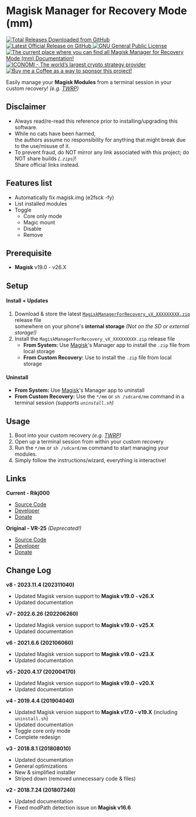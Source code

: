 # Magisk Manager for Recovery Mode (mm)
<p align="left">
    <a href="https://github.com/Rikj000/Magisk-Manager-for-Recovery-Mode/releases">
        <img src="https://img.shields.io/github/downloads/Rikj000/Magisk-Manager-for-Recovery-Mode/total?label=Total%20Downloads&logo=github" alt="Total Releases Downloaded from GitHub">
    </a> <a href="https://github.com/Rikj000/Magisk-Manager-for-Recovery-Mode/releases/latest">
        <img src="https://img.shields.io/github/v/release/Rikj000/Magisk-Manager-for-Recovery-Mode?include_prereleases&label=Latest%20Release&logo=github" alt="Latest Official Release on GitHub">
    </a> <a href="https://github.com/Rikj000/Magisk-Manager-for-Recovery-Mode/blob/master/License.md">
        <img src="https://img.shields.io/github/license/Rikj000/Magisk-Manager-for-Recovery-Mode?label=License&logo=gnu" alt="GNU General Public License">
    </a> <a href="https://github.com/Rikj000/Magisk-Manager-for-Recovery-Mode#magisk-manager-for-recovery-mode-mm">
        <img src="https://img.shields.io/badge/Docs-mm-blue?logo=libreoffice&logoColor=white" alt="The current place where you can find all Magisk Manager for Recovery Mode (mm) Documentation!">
    </a><a href="https://www.iconomi.com/register?ref=zQQPK">
        <img src="https://img.shields.io/badge/Join-ICONOMI-blue?logo=bitcoin&logoColor=white" alt="ICONOMI - The world’s largest crypto strategy provider">
    </a> <a href="https://www.buymeacoffee.com/Rikj000">
        <img src="https://img.shields.io/badge/-Buy%20me%20a%20Coffee!-FFDD00?logo=buy-me-a-coffee&logoColor=black" alt="Buy me a Coffee as a way to sponsor this project!">
    </a>
</p>

Easily manage your **Magisk Modules** from a terminal session in your custom recovery! *(e.g. [TWRP](https://twrp.me/))*


## Disclaimer
- Always read/re-read this reference prior to installing/upgrading this software.
- While no cats have been harmed,   
    the authors assume no responsibility for anything that might break due to the use/misuse of it.
- To prevent fraud, do NOT mirror any link associated with this project; do NOT share builds *(`.zips`)*!   
    Share official links instead.


## Features list
- Automatically fix magisk.img (e2fsck -fy)
- List installed modules
- Toggle
  - Core only mode
  - Magic mount
  - Disable
  - Remove


## Prerequisite
- **Magisk** v19.0 - v26.X


## Setup

#### Install + Updates
1. Download & store the latest [`MagiskManagerForRecovery_vX_XXXXXXXXX.zip`](https://github.com/Rikj000/Magisk-Manager-for-Recovery-Mode/releases/latest) release file   
somewhere on your phone's **internal storage** *(Not on the SD or external storage!)*
2. Install the `MagiskManagerForRecovery_vX_XXXXXXXXX.zip` release file
    - **From System:** Use [Magisk](https://github.com/topjohnwu/Magisk)'s Manager app to install the `.zip` file from local storage
    - **From Custom Recovery:** Use to install the `.zip` file from local storage

#### Uninstall
- **From System:** Use [Magisk](https://github.com/topjohnwu/Magisk)'s Manager app to uninstall
- **From Custom Recovery:** Use the `*/mm` or `sh /sdcard/mm` command in a terminal session *(supports `uninstall.sh`)*


## Usage
1. Boot into your custom recovery *(e.g. [TWRP](https://twrp.me/))*
2. Open up a terminal session from within your custom recovery
3. Run the `*/mm` or `sh /sdcard/mm` command to start managing your modules. 
4. Simply follow the instructions/wizard, everything is interactive!


## Links
**Current - Rikj000**
- [Source Code](https://github.com/Rikj000/Magisk-Manager-for-Recovery-Mode)
- [Developer](https://github.com/Rikj000)
- [Donate](https://www.buymeacoffee.com/Rikj000)

**Original - VR-25** *(Deprecated!)*
- [Source Code](https://github.com/VR-25/mm)
- [Developer](https://github.com/VR-25)
- [Donate](https://paypal.me/vr25xda)


## Change Log
**v8 - 2023.11.4 (202311040)**
- Updated Magisk version support to **Magisk v19.0 - v26.X**
- Updated documentation

**v7 - 2022.6.26 (202206260)**
- Updated Magisk version support to **Magisk v19.0 - v25.X**
- Updated documentation

**v6 - 2021.6.6 (202106060)**
- Updated Magisk version support to **Magisk v19.0 - v23.X**
- Updated documentation

**v5 - 2020.4.17 (202004170)**
- Updated Magisk version support to **Magisk v19.0 - v20.X**
- Updated documentation

**v4 - 2019.4.4 (201904040)**
- Updated Magisk version support to **Magisk v17.0 - v19.X** (including `uninstall.sh`)
- Updated documentation
- Toggle core only mode
- Complete redesign

**v3 - 2018.8.1 (201808010)**
- Updated documentation
- General optimizations
- New & simplified installer
- Striped down (removed unnecessary code & files)

**v2 - 2018.7.24 (201807240)**
- Updated documentation
- Fixed modPath detection issue on **Magisk v16.6**
